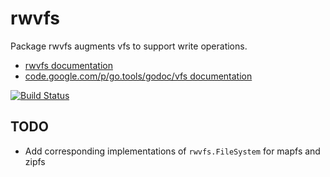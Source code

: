 rwvfs
=====

Package rwvfs augments vfs to support write operations.

* [rwvfs documentation](https://sourcegraph.com/github.com/sourcegraph/rwvfs)
* [code.google.com/p/go.tools/godoc/vfs documentation](http://godoc.org/code.google.com/p/go.tools/godoc/vfs)

[![Build Status](https://travis-ci.org/sourcegraph/rwvfs.png)](https://travis-ci.org/sourcegraph/rwvfs)


TODO
----

* Add corresponding implementations of `rwvfs.FileSystem` for mapfs and zipfs
